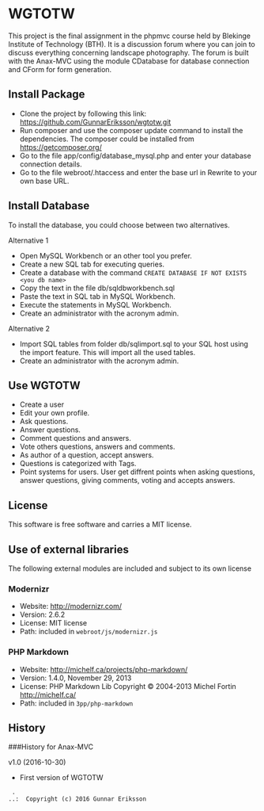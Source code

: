 WGTOTW
======

This project is the final assignment in the phpmvc course held by Blekinge Institute
of Technology (BTH). It is a discussion forum where you can join to discuss
everything concerning landscape photography. The forum is built with the Anax-MVC
using the module CDatabase for database connection and CForm for form generation.


Install Package
---------------
* Clone the project by following this link: https://github.com/GunnarEriksson/wgtotw.git
* Run composer and use the composer update command to install the dependencies. The
composer could be installed from https://getcomposer.org/
* Go to the file app/config/database_mysql.php and enter your database connection details.
* Go to the file webroot/.htaccess and enter the base url in Rewrite to your own base URL.


Install Database
----------------
To install the database, you could choose between two alternatives.

Alternative 1
* Open MySQL Workbench or an other tool you prefer.
* Create a new SQL tab for executing queries.
* Create a database with the command `CREATE DATABASE IF NOT EXISTS <you db name>`
* Copy the text in the file db/sqldbworkbench.sql
* Paste the text in SQL tab in MySQL Workbench.
* Execute the statements in MySQL Workbench.
* Create an administrator with the acronym admin.

Alternative 2
* Import SQL tables from folder db/sqlimport.sql to your SQL host using the import
feature. This will import all the used tables.
* Create an administrator with the acronym admin.


Use WGTOTW
----------
* Create a user
* Edit your own profile.
* Ask questions.
* Answer questions.
* Comment questions and answers.
* Vote others questions, answers and comments.
* As author of a question, accept answers.
* Questions is categorized with Tags.
* Point systems for users. User get diffrent points when asking questions, answer
questions, giving comments, voting and accepts answers.


License
------------------

This software is free software and carries a MIT license.



Use of external libraries
-----------------------------------

The following external modules are included and subject to its own license


### Modernizr
* Website: http://modernizr.com/
* Version: 2.6.2
* License: MIT license
* Path: included in `webroot/js/modernizr.js`



### PHP Markdown
* Website: http://michelf.ca/projects/php-markdown/
* Version: 1.4.0, November 29, 2013
* License: PHP Markdown Lib Copyright © 2004-2013 Michel Fortin http://michelf.ca/
* Path: included in `3pp/php-markdown`




History
-----------------------------------


###History for Anax-MVC

v1.0 (2016-10-30)

* First version of WGTOTW



```
 .  
..:  Copyright (c) 2016 Gunnar Eriksson
```
